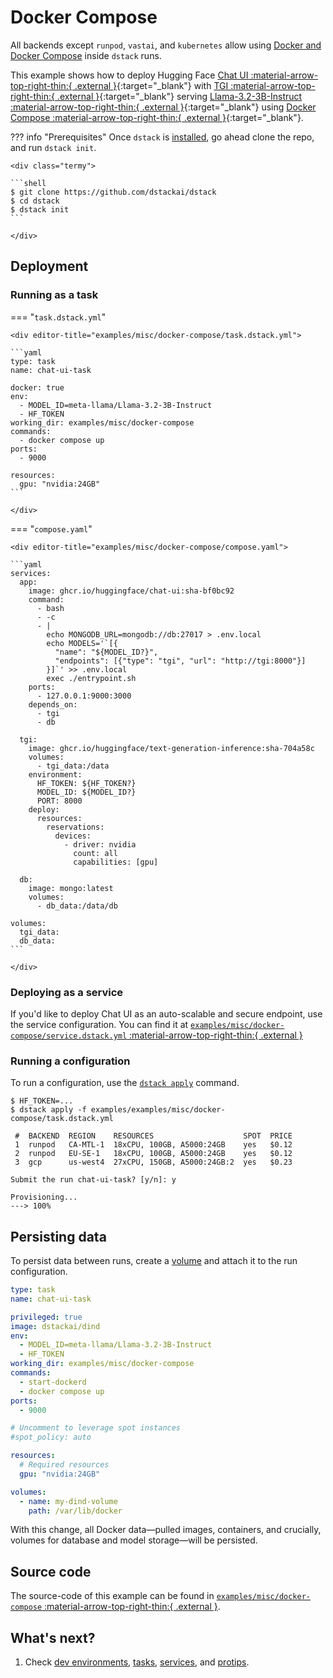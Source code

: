 # Docker Compose

All backends except `runpod`, `vastai`, and `kubernetes` allow using [Docker and Docker Compose](https://dstack.ai/docs/guides/protips#docker-and-docker-compose) inside `dstack` runs.

This example shows how to deploy Hugging Face [Chat UI :material-arrow-top-right-thin:{ .external }](https://huggingface.co/docs/chat-ui/index){:target="_blank"}
with [TGI :material-arrow-top-right-thin:{ .external }](https://huggingface.co/docs/text-generation-inference/en/index){:target="_blank"}
serving [Llama-3.2-3B-Instruct :material-arrow-top-right-thin:{ .external }](https://huggingface.co/meta-llama/Llama-3.2-3B-Instruct){:target="_blank"}
using [Docker Compose :material-arrow-top-right-thin:{ .external }](https://docs.docker.com/compose/){:target="_blank"}.

??? info "Prerequisites"
    Once `dstack` is [installed](https://dstack.ai/docs/installation), go ahead clone the repo, and run `dstack init`.

    <div class="termy">
 
    ```shell
    $ git clone https://github.com/dstackai/dstack
    $ cd dstack
    $ dstack init
    ```
 
    </div>

## Deployment

### Running as a task

=== "`task.dstack.yml`"

    <div editor-title="examples/misc/docker-compose/task.dstack.yml"> 
    
    ```yaml
    type: task
    name: chat-ui-task
    
    docker: true
    env:
      - MODEL_ID=meta-llama/Llama-3.2-3B-Instruct
      - HF_TOKEN
    working_dir: examples/misc/docker-compose
    commands:
      - docker compose up
    ports:
      - 9000
    
    resources:
      gpu: "nvidia:24GB"
    ```
    
    </div>

=== "`compose.yaml`"

    <div editor-title="examples/misc/docker-compose/compose.yaml"> 

    ```yaml
    services:
      app:
        image: ghcr.io/huggingface/chat-ui:sha-bf0bc92
        command:
          - bash
          - -c
          - |
            echo MONGODB_URL=mongodb://db:27017 > .env.local
            echo MODELS='`[{
              "name": "${MODEL_ID?}",
              "endpoints": [{"type": "tgi", "url": "http://tgi:8000"}]
            }]`' >> .env.local
            exec ./entrypoint.sh
        ports:
          - 127.0.0.1:9000:3000
        depends_on:
          - tgi
          - db
    
      tgi:
        image: ghcr.io/huggingface/text-generation-inference:sha-704a58c
        volumes:
          - tgi_data:/data
        environment:
          HF_TOKEN: ${HF_TOKEN?}
          MODEL_ID: ${MODEL_ID?}
          PORT: 8000
        deploy:
          resources:
            reservations:
              devices:
                - driver: nvidia
                  count: all
                  capabilities: [gpu]
    
      db:
        image: mongo:latest
        volumes:
          - db_data:/data/db
    
    volumes:
      tgi_data:
      db_data:
    ```

    </div>

### Deploying as a service

If you'd like to deploy Chat UI as an auto-scalable and secure endpoint,
use the service configuration. You can find it at [`examples/misc/docker-compose/service.dstack.yml` :material-arrow-top-right-thin:{ .external }](https://github.com/dstackai/dstack/blob/master/examples/misc/docker-compose/service.dstack.yml)

### Running a configuration

To run a configuration, use the [`dstack apply`](https://dstack.ai/docs/reference/cli/dstack/apply.md) command.

<div class="termy">

```shell
$ HF_TOKEN=...
$ dstack apply -f examples/examples/misc/docker-compose/task.dstack.yml

 #  BACKEND  REGION    RESOURCES                    SPOT  PRICE
 1  runpod   CA-MTL-1  18xCPU, 100GB, A5000:24GB    yes   $0.12
 2  runpod   EU-SE-1   18xCPU, 100GB, A5000:24GB    yes   $0.12
 3  gcp      us-west4  27xCPU, 150GB, A5000:24GB:2  yes   $0.23
 
Submit the run chat-ui-task? [y/n]: y

Provisioning...
---> 100%
```

</div>

## Persisting data

To persist data between runs, create a [volume](https://dstack.ai/docs/concepts/volumes/) and attach it to the run
configuration.

<div editor-title="examples/misc/docker-compose/task.dstack.yml"> 

```yaml
type: task
name: chat-ui-task

privileged: true
image: dstackai/dind
env:
  - MODEL_ID=meta-llama/Llama-3.2-3B-Instruct
  - HF_TOKEN
working_dir: examples/misc/docker-compose
commands:
  - start-dockerd
  - docker compose up
ports:
  - 9000

# Uncomment to leverage spot instances
#spot_policy: auto

resources:
  # Required resources
  gpu: "nvidia:24GB"

volumes:
  - name: my-dind-volume
    path: /var/lib/docker
```

</div>

With this change, all Docker data—pulled images, containers, and crucially, volumes for database and model storage—will
be persisted.

## Source code

The source-code of this example can be found in 
[`examples/misc/docker-compose` :material-arrow-top-right-thin:{ .external }](https://github.com/dstackai/dstack/blob/master/examples/misc/docker-compose).

## What's next?

1. Check [dev environments](https://dstack.ai/docs/dev-environments), [tasks](https://dstack.ai/docs/tasks), 
   [services](https://dstack.ai/docs/services), and [protips](https://dstack.ai/docs/protips).
